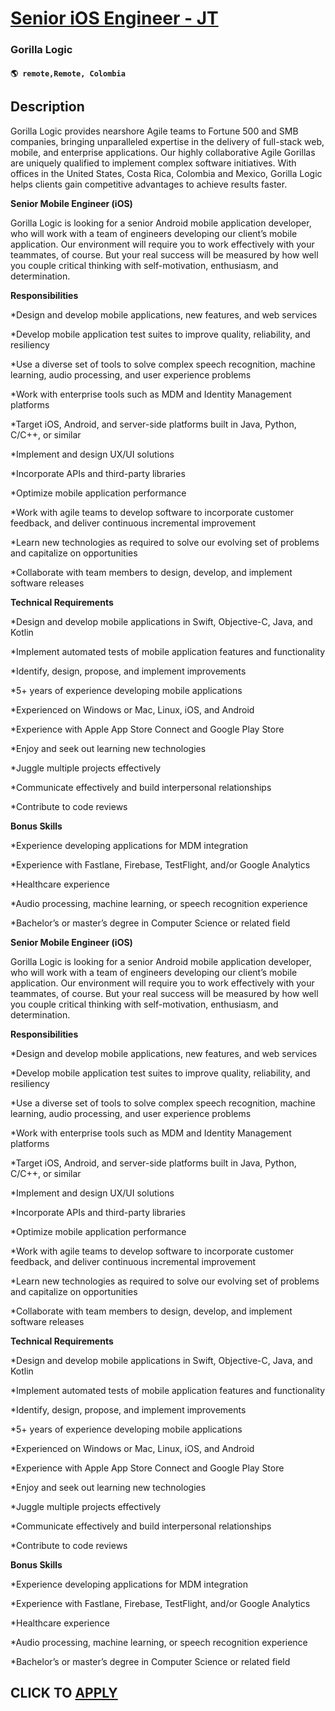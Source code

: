 # [Senior iOS Engineer - JT](https://www.remotewlb.com/apply/senior-ios-engineer-jt)  
### Gorilla Logic  
#### `🌎 remote,Remote, Colombia`  

## Description

Gorilla Logic provides nearshore Agile teams to Fortune 500 and SMB companies, bringing unparalleled expertise in the delivery of full-stack web, mobile, and enterprise applications. Our highly collaborative Agile Gorillas are uniquely qualified to implement complex software initiatives. With offices in the United States, Costa Rica, Colombia and Mexico, Gorilla Logic helps clients gain competitive advantages to achieve results faster.

  

 **Senior Mobile Engineer (iOS)**

  

Gorilla Logic is looking for a senior Android mobile application developer, who will work with a team of engineers developing our client’s mobile application. Our environment will require you to work effectively with your teammates, of course. But your real success will be measured by how well you couple critical thinking with self-motivation, enthusiasm, and determination.

  

 **Responsibilities**

  

*Design and develop mobile applications, new features, and web services

*Develop mobile application test suites to improve quality, reliability, and resiliency

*Use a diverse set of tools to solve complex speech recognition, machine learning, audio processing, and user experience problems

*Work with enterprise tools such as MDM and Identity Management platforms

*Target iOS, Android, and server-side platforms built in Java, Python, C/C++, or similar

*Implement and design UX/UI solutions

*Incorporate APIs and third-party libraries

*Optimize mobile application performance

*Work with agile teams to develop software to incorporate customer feedback, and deliver continuous incremental improvement

*Learn new technologies as required to solve our evolving set of problems and capitalize on opportunities

*Collaborate with team members to design, develop, and implement software releases

  

  

 **Technical Requirements**

  

*Design and develop mobile applications in Swift, Objective-C, Java, and Kotlin

*Implement automated tests of mobile application features and functionality

*Identify, design, propose, and implement improvements

*5+ years of experience developing mobile applications

*Experienced on Windows or Mac, Linux, iOS, and Android

*Experience with Apple App Store Connect and Google Play Store

*Enjoy and seek out learning new technologies

*Juggle multiple projects effectively

*Communicate effectively and build interpersonal relationships

*Contribute to code reviews

  

 **Bonus Skills**

  

*Experience developing applications for MDM integration

*Experience with Fastlane, Firebase, TestFlight, and/or Google Analytics

*Healthcare experience

*Audio processing, machine learning, or speech recognition experience

*Bachelor’s or master’s degree in Computer Science or related field

  

 **Senior Mobile Engineer (iOS)**

  

Gorilla Logic is looking for a senior Android mobile application developer, who will work with a team of engineers developing our client’s mobile application. Our environment will require you to work effectively with your teammates, of course. But your real success will be measured by how well you couple critical thinking with self-motivation, enthusiasm, and determination.

  

 **Responsibilities**

  

*Design and develop mobile applications, new features, and web services

*Develop mobile application test suites to improve quality, reliability, and resiliency

*Use a diverse set of tools to solve complex speech recognition, machine learning, audio processing, and user experience problems

*Work with enterprise tools such as MDM and Identity Management platforms

*Target iOS, Android, and server-side platforms built in Java, Python, C/C++, or similar

*Implement and design UX/UI solutions

*Incorporate APIs and third-party libraries

*Optimize mobile application performance

*Work with agile teams to develop software to incorporate customer feedback, and deliver continuous incremental improvement

*Learn new technologies as required to solve our evolving set of problems and capitalize on opportunities

*Collaborate with team members to design, develop, and implement software releases

  

  

 **Technical Requirements**

  

*Design and develop mobile applications in Swift, Objective-C, Java, and Kotlin

*Implement automated tests of mobile application features and functionality

*Identify, design, propose, and implement improvements

*5+ years of experience developing mobile applications

*Experienced on Windows or Mac, Linux, iOS, and Android

*Experience with Apple App Store Connect and Google Play Store

*Enjoy and seek out learning new technologies

*Juggle multiple projects effectively

*Communicate effectively and build interpersonal relationships

*Contribute to code reviews

  

 **Bonus Skills**

  

*Experience developing applications for MDM integration

*Experience with Fastlane, Firebase, TestFlight, and/or Google Analytics

*Healthcare experience

*Audio processing, machine learning, or speech recognition experience

*Bachelor’s or master’s degree in Computer Science or related field

  

  
## CLICK TO [APPLY](https://www.remotewlb.com/apply/senior-ios-engineer-jt)

